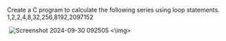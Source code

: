 Create a C program to calculate the following series using loop statements.
1,2,2,4,8,32,256,8192,2097152


<img> ![Screenshot 2024-09-30 092505](https://github.com/user-attachments/assets/4033e6ce-daf1-49c7-bb04-08fd85e91530) <\img>

